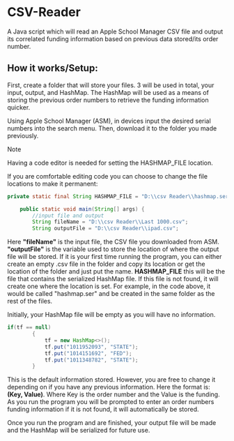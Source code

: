 # CSV-Reader
A Java script which will read an Apple School Manager CSV file and output its correlated funding information based on previous data stored/its order number.

## How it works/Setup:
First, create a folder that will store your files. 3 will be used in total, your input, output, and HashMap. The HashMap will be used as a means of storing the previous order numbers to retrieve the funding information quicker.

Using Apple School Manager (ASM), in devices input the desired serial numbers into the search menu. Then, download it to the folder you made previously.

> [!NOTE]
> Having a code editor is needed for setting the HASHMAP_FILE location.

If you are comfortable editing code you can choose to change the file locations to make it permanent:
```java
private static final String HASHMAP_FILE = "D:\\csv Reader\\hashmap.ser";

	public static void main(String[] args) {
		//input file and output
		String fileName = "D:\\csv Reader\\Last 1000.csv";
		String outputFile = "D:\\csv Reader\\ipad.csv";
```
Here **"fileName"** is the input file, the CSV file you downloaded from ASM.\
**"outputFile"** is the variable used to store the location of where the output file will be stored. If it is your first time running the program, you can either create an empty .csv file in the folder and copy its location or get the location of the folder and just put the name.
**HASHMAP_FILE** this will be the file that contains the serialized HashMap file. If this file is not found, it will create one where the location is set. For example, in the code above, it would be called "hashmap.ser" and be created in the same folder as the rest of the files.

Initially, your HashMap file will be empty as you will have no information. 

```java
if(tf == null)
		{
			tf = new HashMap<>();
			tf.put("1011952093", "STATE");
			tf.put("1014151692", "FED");
			tf.put("1011348782", "STATE");
		}
```

This is the default information stored. However, you are free to change it depending on if you have any previous information. Here the format is: **(Key, Value)**. Where Key is the order number and the Value is the funding. 
As you run the program you will be prompted to enter an order numbers funding information if it is not found, it will automatically be stored.

Once you run the program and are finished, your output file will be made and the HashMap will be serialized for future use.
